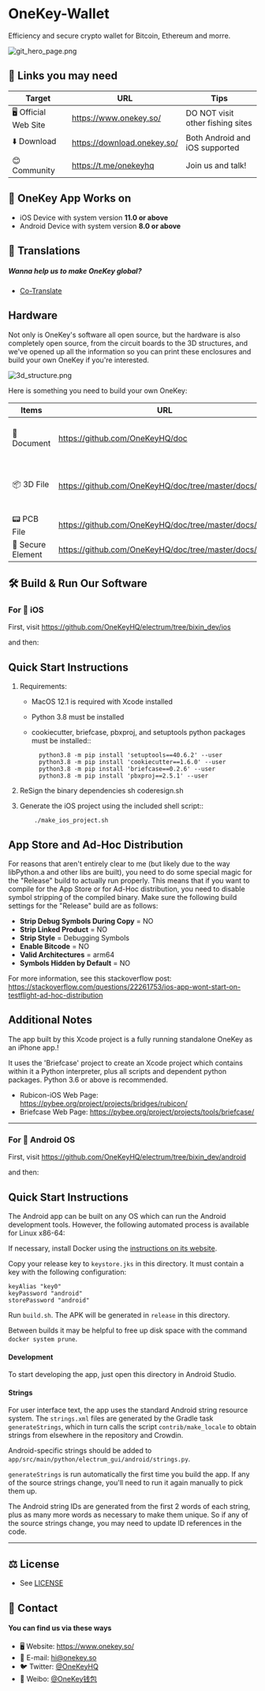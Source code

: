 # OneKey-Wallet
Efficiency and secure crypto wallet for Bitcoin, Ethereum and morre.

![git_hero_page.png](https://i.loli.net/2020/12/08/x2opCfVmEnK6XYq.png "OneKey Preview")

## 🔗 Links you may need
|  Target   | URL  |  Tips  |
|  ----  | ----  |  ----  |
| 🖥️ Official Web Site  | https://www.onekey.so/ | DO NOT visit other fishing sites |
| ⬇️ Download  | https://download.onekey.so/  | Both Android and iOS supported |
| 😊 Community | https://t.me/onekeyhq | Join us and talk! |

## 📱 OneKey App Works on
* iOS Device with system version **11.0 or above**
* Android Device with system version **8.0 or above**

## 📝 Translations
##### Wanna help us to make OneKey global?
* [Co-Translate](https://www.transifex.com/onekey)

## Hardware
Not only is OneKey's software all open source, but the hardware is also completely open source, from the circuit boards to the 3D structures, and we've opened up all the information so you can print these enclosures and build your own OneKey if you're interested.

![3d_structure.png](https://i.loli.net/2020/12/08/S3FGmUyrVwToIJq.png)

Here is something you need to build your own OneKey:

|  Items   | URL  |  Tips  |
|  ----  | ----  |  ----  |
| 📕 Document  | https://github.com/OneKeyHQ/doc| Use it on your 3D Printer |
| 📦 3D File  | https://github.com/OneKeyHQ/doc/tree/master/docs/3d | STP file, capable with any CAD software |
| 📟 PCB File | https://github.com/OneKeyHQ/doc/tree/master/docs/pcb | / |
| 🧩 Secure Element | https://github.com/OneKeyHQ/doc/tree/master/docs/se| / |



## 🛠️ Build & Run Our Software


### For 🍎 iOS 

First, visit https://github.com/OneKeyHQ/electrum/tree/bixin_dev/ios

and then:

Quick Start Instructions
------------------------
1. Requirements:

   * MacOS 12.1  is required with Xcode installed
   * Python 3.8 must be installed
   * cookiecutter, briefcase, pbxproj, and setuptools python packages must be installed::

           python3.8 -m pip install 'setuptools==40.6.2' --user
           python3.8 -m pip install 'cookiecutter==1.6.0' --user
           python3.8 -m pip install 'briefcase==0.2.6' --user
           python3.8 -m pip install 'pbxproj==2.5.1' --user
2. ReSign the binary dependencies
        sh coderesign.sh

3. Generate the iOS project using the included shell script::

           ./make_ios_project.sh

App Store and Ad-Hoc Distribution
---------------------------------
For reasons that aren't entirely clear to me (but likely due to the way libPython.a and other libs are built), you need to do some special magic for the "Release" build to actually run properly. This means that if you want to compile for the App Store or for Ad-Hoc distribution, you need to disable symbol stripping of the compiled binary.  Make sure the following build settings for the "Release" build are as follows:

 - **Strip Debug Symbols During Copy** = NO
 - **Strip Linked Product** = NO
 - **Strip Style** = Debugging Symbols
 - **Enable Bitcode** = NO
 - **Valid Architectures** = arm64
 - **Symbols Hidden by Default** = NO

For more information, see this stackoverflow post: https://stackoverflow.com/questions/22261753/ios-app-wont-start-on-testflight-ad-hoc-distribution

Additional Notes
----------------
The app built by this Xcode project is a fully running standalone OneKey as an iPhone app.!

It uses the 'Briefcase' project to create an Xcode project which contains within it a Python interpreter, plus all scripts and dependent python packages. Python 3.6 or above is recommended.

- Rubicon-iOS Web Page: https://pybee.org/project/projects/bridges/rubicon/
- Briefcase Web Page: https://pybee.org/project/projects/tools/briefcase/


------------------------

### For 🤖 Android OS

First, visit https://github.com/OneKeyHQ/electrum/tree/bixin_dev/android

and then:

Quick Start Instructions
------------------------

The Android app can be built on any OS which can run the Android development tools. However,
the following automated process is available for Linux x86-64:

If necessary, install Docker using the [instructions on its
website](https://docs.docker.com/install/#supported-platforms).

Copy your release key to `keystore.jks` in this directory. It must contain a key with the
following configuration:

    keyAlias "key0"
    keyPassword "android"
    storePassword "android"

Run `build.sh`. The APK will be generated in `release` in this directory.

Between builds it may be helpful to free up disk space with the command `docker system prune`.


#### Development

To start developing the app, just open this directory in Android Studio.

#### Strings

For user interface text, the app uses the standard Android string resource system. The
`strings.xml` files are generated by the Gradle task `generateStrings`, which in turn calls the
script `contrib/make_locale` to obtain strings from elsewhere in the repository and Crowdin.

Android-specific strings should be added to
`app/src/main/python/electrum_gui/android/strings.py`.

`generateStrings` is run automatically the first time you build the app. If any of the source
strings change, you'll need to run it again manually to pick them up.

The Android string IDs are generated from the first 2 words of each string, plus as many more
words as necessary to make them unique. So if any of the source strings change, you may need to
update ID references in the code.

------------------------

## ⚖️ License 
* See [LICENSE](https://github.com/OneKeyHQ/electrum/blob/bixin_dev/LICENCE) 


## 💬 Contact
#### You can find us via these ways
* 🖥️ Website: https://www.onekey.so/
* 📮 E-mail: hi@onekey.so
* 🐦 Twitter: [@OneKeyHQ](https://twitter.com/OneKeyHQ "OneKey on twitter")
* 🧣 Weibo: [@OneKey钱包](https://weibo.com/u/7503920127 "OneKey on Weibo")
